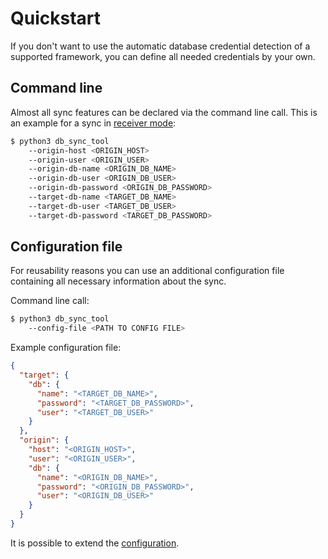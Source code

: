 # Quickstart

If you don't want to use the automatic database credential detection of a supported framework, you can define all needed credentials by your own. 

## Command line
Almost all sync features can be declared via the command line call. This is an example for a sync in [receiver mode](../MODE.md):

```bash
$ python3 db_sync_tool 
    --origin-host <ORIGIN_HOST> 
    --origin-user <ORIGIN_USER>
    --origin-db-name <ORIGIN_DB_NAME>
    --origin-db-user <ORIGIN_DB_USER>
    --origin-db-password <ORIGIN_DB_PASSWORD>
    --target-db-name <TARGET_DB_NAME>
    --target-db-user <TARGET_DB_USER>
    --target-db-password <TARGET_DB_PASSWORD>
```

## Configuration file
For reusability reasons you can use an additional configuration file containing all necessary information about the sync.

Command line call:
```bash
$ python3 db_sync_tool 
    --config-file <PATH TO CONFIG FILE>
```

Example configuration file:
```json
{
  "target": {
    "db": {
      "name": "<TARGET_DB_NAME>",
      "password": "<TARGET_DB_PASSWORD>",
      "user": "<TARGET_DB_USER>"
    }
  },
  "origin": {
    "host": "<ORIGIN_HOST>",
    "user": "<ORIGIN_USER>",
    "db": {
      "name": "<ORIGIN_DB_NAME>",
      "password": "<ORIGIN_DB_PASSWORD>",
      "user": "<ORIGIN_DB_USER>"
    }
  }
}
```

It is possible to extend the [configuration](docs/CONFIG.md).